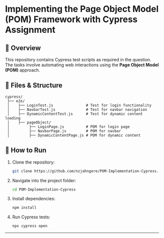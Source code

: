 # Implementing the Page Object Model (POM) Framework with Cypress Assignment

## 📌 Overview
This repository contains Cypress test scripts as required in the question.  
The tasks involve automating web interactions using the **Page Object Model (POM)** approach.

## 📂 Files & Structure
```
cypress/
 ├── e2e/
 │    ├── LoginTest.js               # Test for login functionality
 │    ├── NavbarTest.js              # Test for navbar navigation
 │    ├── DynamicContentTest.js      # Test for dynamic content loading
 │    ├── pageObject/
 │         ├── LoginPage.js          # POM for login page
 │         ├── NavbarPage.js         # POM for navbar
 │         ├── DynamicContentPage.js # POM for dynamic content
```

## 🚀 How to Run
1. Clone the repository:
   ```bash
   git clone https://github.com/nzjahngere/POM-Implementation-Cypress.git
   ```
2. Navigate into the project folder:
   ```bash
   cd POM-Implementation-Cypress
   ```
3. Install dependencies:
   ```bash
   npm install
   ```
4. Run Cypress tests:
   ```bash
   npx cypress open
   ```
---
